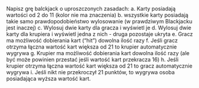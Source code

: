 Napisz grę balckjack o uproszczonych zasadach:
a. Karty posiadają wartości od 2 do 11 (kolor nie ma znaczenia)
b. wszystkie karty posiadają takie samo prawdopodobieństwo wylosowanie (w
prawdziwym Blackjacku jest inaczej)
c. Wylosuj dwie karty dla gracza i wyświetl je
d. Wylosuj dwie karty dla krupiera i wyświetl jedna z nich - druga pozostaje ukryta
e. Gracz ma możliwość dobierania kart (“hit”) dowolna ilość razy
f. Jeśli gracz otrzyma łączna wartość kart większa od 21 to krupier automatycznie
wygrywa
g. Krupier ma możliwość dobierania kart dowolna ilość razy (ale być może powinien
przestać jeśli wartość kart przekracza 16)
h. Jeśli krupier otrzyma łączna wartość kart większa od 21 to gracz automatycznie
wygrywa
i. Jeśli nikt nie przekroczył 21 punktów, to wygrywa osoba posiadająca wyższa wartość
kart.
